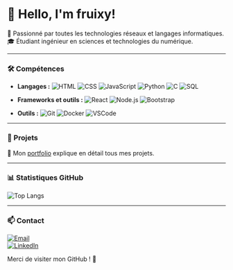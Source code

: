# 👋 Hello, I'm **fruixy**!

🚀 Passionné par toutes les technologies réseaux et langages informatiques.  
🎓 Étudiant ingénieur en sciences et technologies du numérique.

---

### 🛠️ Compétences

- **Langages :** ![HTML](https://img.shields.io/badge/HTML-E34F26?style=flat-square&logo=html5&logoColor=white) ![CSS](https://img.shields.io/badge/CSS-1572B6?style=flat-square&logo=css3&logoColor=white) ![JavaScript](https://img.shields.io/badge/JavaScript-F7DF1E?style=flat-square&logo=javascript&logoColor=black) ![Python](https://img.shields.io/badge/Python-3776AB?style=flat-square&logo=python&logoColor=white) ![C](https://img.shields.io/badge/C-A8B9CC?style=flat-square&logo=c&logoColor=white) ![SQL](https://img.shields.io/badge/SQL-4479A1?style=flat-square&logo=mysql&logoColor=white)

- **Frameworks et outils :** ![React](https://img.shields.io/badge/React-61DAFB?style=flat-square&logo=react&logoColor=black) ![Node.js](https://img.shields.io/badge/Node.js-339933?style=flat-square&logo=nodedotjs&logoColor=white) ![Bootstrap](https://img.shields.io/badge/Bootstrap-7952B3?style=flat-square&logo=bootstrap&logoColor=white)

- **Outils :** ![Git](https://img.shields.io/badge/Git-F05032?style=flat-square&logo=git&logoColor=white) ![Docker](https://img.shields.io/badge/Docker-2496ED?style=flat-square&logo=docker&logoColor=white) ![VSCode](https://img.shields.io/badge/VSCode-007ACC?style=flat-square&logo=visualstudiocode&logoColor=white)

---

### 🌟 Projets

📌 Mon [portfolio](https://github.com/fruixy) explique en détail tous mes projets.

---

### 📊 Statistiques GitHub

![Top Langs](https://github-readme-stats.vercel.app/api/top-langs/?username=fruixy&layout=compact&theme=light&hide_border=true)

---

### 📫 Contact

[![Email](https://img.shields.io/badge/Email-D14836?style=flat-square&logo=gmail&logoColor=white)](mailto:lemonnieralexis19@gmail.com)  
[![LinkedIn](https://img.shields.io/badge/LinkedIn-0077B5?style=flat-square&logo=linkedin&logoColor=white)](https://www.linkedin.com/in/alexis-lemonnier-93bb5b220/)

Merci de visiter mon GitHub ! 🙏
